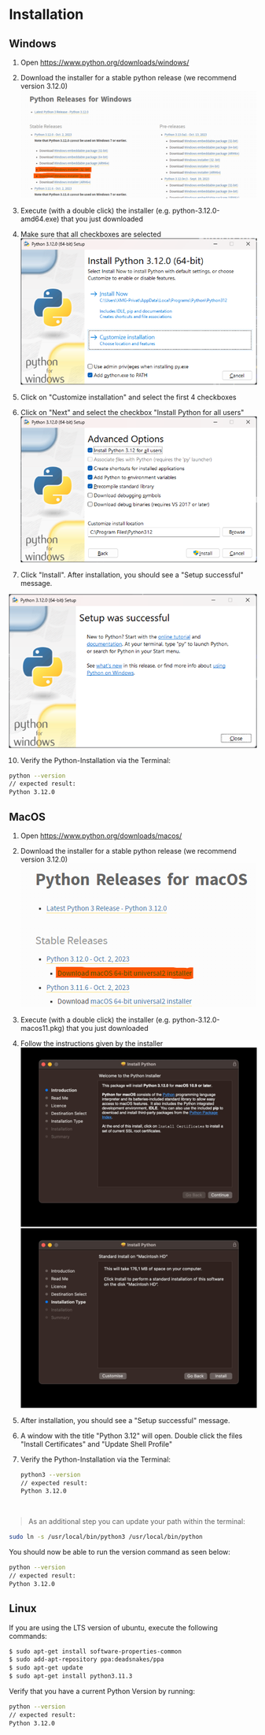 # Installation

## Windows

1. Open https://www.python.org/downloads/windows/ 
2. Download the installer for a stable python release (we recommend version 3.12.0)
![img_1.png](assets/img/img_1.png)


3. Execute (with a double click) the installer (e.g. python-3.12.0-amd64.exe) that you just downloaded
4. Make sure that all checkboxes are selected
![img.png](assets/img/img.png)


5. Click on "Customize installation" and select the first 4 checkboxes
6. Click on "Next" and select the checkbox "Install Python for all users"
![img_2.png](assets/img/img_2.png)


8. Click "Install". After installation, you should see a "Setup successful" message.

![img_3.png](assets/img/img_3.png)


10. Verify the Python-Installation via the Terminal:

   ```bash
   python --version
   // expected result:
   Python 3.12.0
   ```

## MacOS

1. Open https://www.python.org/downloads/macos/ 
2. Download the installer for a stable python release (we recommend version 3.12.0)
![img_4.png](assets/img/img_4.png)


3. Execute (with a double click) the installer (e.g. python-3.12.0-macos11.pkg) that you just downloaded
4. Follow the instructions given by the installer
![img_5.png](assets/img/img_5.png)
![img_6.png](assets/img/img_6.png)
5. After installation, you should see a "Setup successful" message.
6. A window with the title "Python 3.12" will open. Double click the files "Install Certificates" and "Update Shell Profile"
7. Verify the Python-Installation via the Terminal:

   ```bash
   python3 --version
   // expected result:
   Python 3.12.0
   ```

<br>

> As an additional step you can update your path within the terminal: 
````bash
sudo ln -s /usr/local/bin/python3 /usr/local/bin/python
````

You should now be able to run the version command as seen below:
   ```bash
   python --version
   // expected result:
   Python 3.12.0
   ```


## __Linux__
If you are using the LTS version of ubuntu, execute the following commands:

```bash
$ sudo apt-get install software-properties-common
$ sudo add-apt-repository ppa:deadsnakes/ppa
$ sudo apt-get update
$ sudo apt-get install python3.11.3
``` 

Verify that you have a current Python Version by running:
```bash
python --version
// expected result:
Python 3.12.0
```